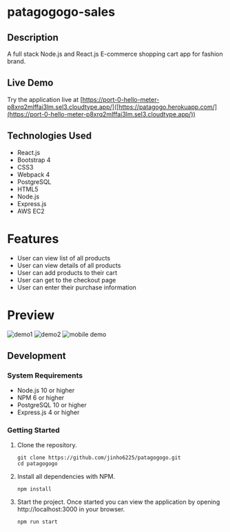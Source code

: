 # patagogogo-sales

## Description

A full stack Node.js and React.js E-commerce shopping cart app for fashion brand.

## Live Demo

Try the application live at [https://port-0-hello-meter-p8xrq2mlffai3lm.sel3.cloudtype.app/]([https://patagogo.herokuapp.com/](https://port-0-hello-meter-p8xrq2mlffai3lm.sel3.cloudtype.app/))

## Technologies Used

- React.js
- Bootstrap 4
- CSS3
- Webpack 4
- PostgreSQL
- HTML5
- Node.js
- Express.js
- AWS EC2

# Features

- User can view list of all products
- User can view details of all products
- User can add products to their cart
- User can get to the checkout page
- User can enter their purchase information

# Preview

![demo1](server/public/images/pata1.gif)
![demo2](server/public/images/pata2.gif)
![mobile demo](server/public/images/pata3.gif)

## Development

### System Requirements

- Node.js 10 or higher
- NPM 6 or higher
- PostgreSQL 10 or higher
- Express.js 4 or higher

### Getting Started

1. Clone the repository.

   ```shell
   git clone https://github.com/jinho6225/patagogogo.git
   cd patagogogo
   ```

2. Install all dependencies with NPM.

   ```shell
   npm install
   ```

3. Start the project. Once started you can view the application by opening http://localhost:3000 in your browser.

   ```shell
   npm run start
   ```
